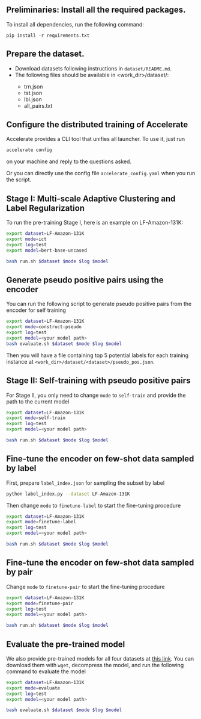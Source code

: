 ## Preliminaries: Install all the required packages.

To install all dependencies, run the following command:
```
pip install -r requirements.txt
```


## Prepare the dataset.


* Download datasets following instructions in ``dataset/README.md``.  
* The following files should be available in <work_dir>/dataset/<dataset>:
    - trn.json
    - tst.json
    - lbl.json
    - all_pairs.txt


## Configure the distributed training of Accelerate

Accelerate provides a CLI tool that unifies all launcher. To use it, just run
```bash
accelerate config
```
on your machine and reply to the questions asked.

Or you can directly use the config file ``accelerate_config.yaml`` when you run the script.

## Stage I: Multi-scale Adaptive Clustering and Label Regularization

To run the pre-training Stage I, here is an example on LF-Amazon-131K:
```bash
export dataset=LF-Amazon-131K
export mode=ict
export log=test
export model=bert-base-uncased

bash run.sh $dataset $mode $log $model
```

## Generate pseudo positive pairs using the encoder
You can run the following script to generate pseudo positive pairs from the encoder for self training
```bash
export dataset=LF-Amazon-131K
export mode=construct-pseudo
export log=test
export model=<your model path>
bash evaluate.sh $dataset $mode $log $model
```

Then you will have a file containing top 5 potential labels for each training instance at ``<work_dir>/dataset/<dataset>/pseudo_pos.json``.

## Stage II: Self-training with pseudo positive pairs
For Stage II, you only need to change ``mode`` to ``self-train`` and provide the path to the current model
```bash
export dataset=LF-Amazon-131K
export mode=self-train
export log=test
export model=<your model path>

bash run.sh $dataset $mode $log $model
```

## Fine-tune the encoder on few-shot data sampled by label
First, prepare ``label_index.json`` for sampling the subset by label
```bash
python label_index.py --dataset LF-Amazon-131K
```

Then change ``mode`` to ``finetune-label`` to start the fine-tuning procedure
```bash
export dataset=LF-Amazon-131K
export mode=finetune-label
export log=test
export model=<your model path>

bash run.sh $dataset $mode $log $model
```

## Fine-tune the encoder on few-shot data sampled by pair

Change ``mode`` to ``finetune-pair`` to start the fine-tuning procedure
```bash
export dataset=LF-Amazon-131K
export mode=finetune-pair
export log=test
export model=<your model path>

bash run.sh $dataset $mode $log $model
```

## Evaluate the pre-trained model
We also provide pre-trained models for all four datasets at [this link](https://archive.org/download/maclr-www22/pretrained-models/). You can download them with ``wget``, decompress the model, and run the following command to evaluate the model
```bash
export dataset=LF-Amazon-131K
export mode=evaluate
export log=test
export model=<your model path>

bash evaluate.sh $dataset $mode $log $model
```
